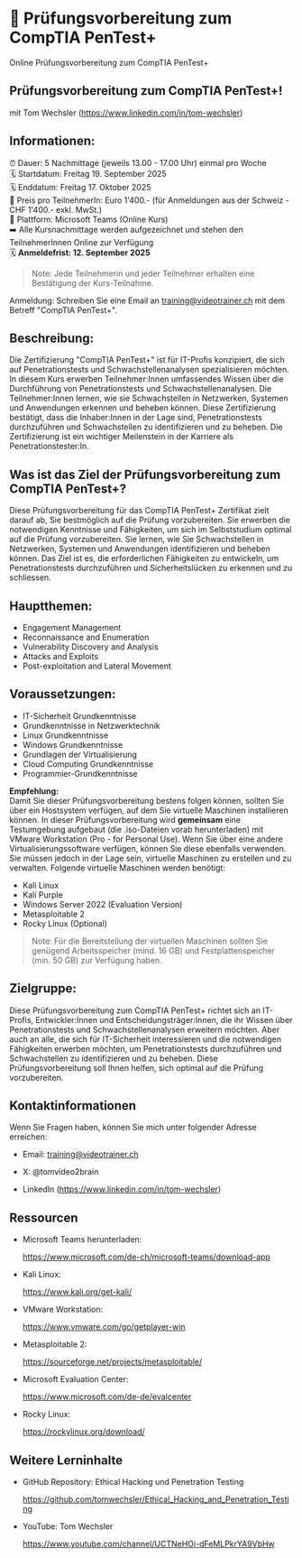 # 📢 Prüfungsvorbereitung zum CompTIA PenTest+  
Online Prüfungsvorbereitung zum CompTIA PenTest+

## Prüfungsvorbereitung zum CompTIA PenTest+!
mit Tom Wechsler (https://www.linkedin.com/in/tom-wechsler)

## Informationen:
⏰ Dauer: 5 Nachmittage (jeweils 13.00 - 17.00 Uhr) einmal pro Woche  
🗓️ Startdatum: Freitag 19. September 2025  
🗓️ Enddatum: Freitag 17. Oktober 2025  
💸 Preis pro TeilnehmerIn: Euro 1'400.- (für Anmeldungen aus der Schweiz - CHF 1'400.- exkl. MwSt.)  
📍 Plattform: Microsoft Teams (Online Kurs)  
➡️ Alle Kursnachmittage werden aufgezeichnet und stehen den TeilnehmerInnen Online zur Verfügung  
🗓️ **Anmeldefrist: 12. September 2025**  

> Note: Jede Teilnehmerin und jeder Teilnehmer erhalten eine Bestätigung der Kurs-Teilnahme.

Anmeldung: Schreiben Sie eine Email an training@videotrainer.ch mit dem Betreff "CompTIA PenTest+".  

## Beschreibung:
Die Zertifizierung "CompTIA PenTest+" ist für IT-Profis konzipiert, die sich auf Penetrationstests und Schwachstellenanalysen spezialisieren möchten. In diesem Kurs erwerben Teilnehmer:Innen umfassendes Wissen über die Durchführung von Penetrationstests und Schwachstellenanalysen. Die Teilnehmer:Innen lernen, wie sie Schwachstellen in Netzwerken, Systemen und Anwendungen erkennen und beheben können. Diese Zertifizierung bestätigt, dass die Inhaber:Innen in der Lage sind, Penetrationstests durchzuführen und Schwachstellen zu identifizieren und zu beheben. Die Zertifizierung ist ein wichtiger Meilenstein in der Karriere als Penetrationstester:In.

## Was ist das Ziel der Prüfungsvorbereitung zum CompTIA PenTest+?
Diese Prüfungsvorbereitung für das CompTIA PenTest+ Zertifikat zielt darauf ab, Sie bestmöglich auf die Prüfung vorzubereiten. Sie erwerben die notwendigen Kenntnisse und Fähigkeiten, um sich im Selbststudium optimal auf die Prüfung vorzubereiten. Sie lernen, wie Sie Schwachstellen in Netzwerken, Systemen und Anwendungen identifizieren und beheben können. Das Ziel ist es, die erforderlichen Fähigkeiten zu entwickeln, um Penetrationstests durchzuführen und Sicherheitslücken zu erkennen und zu schliessen.

## Hauptthemen:
- Engagement Management
- Reconnaissance and Enumeration
- Vulnerability Discovery and Analysis 
- Attacks and Exploits
- Post-exploitation and Lateral Movement 

## Voraussetzungen:
- IT-Sicherheit Grundkenntnisse
- Grundkenntnisse in Netzwerktechnik
- Linux Grundkenntnisse
- Windows Grundkenntnisse
- Grundlagen der Virtualisierung
- Cloud Computing Grundkenntnisse
- Programmier-Grundkenntnisse

**Empfehlung:**  
Damit Sie dieser Prüfungsvorbereitung bestens folgen können, sollten Sie über ein Hostsystem verfügen, auf dem Sie virtuelle Maschinen installieren können. In dieser Prüfungsvorbereitung wird **gemeinsam** eine Testumgebung aufgebaut (die .iso-Dateien vorab herunterladen) mit VMware Workstation (Pro - for Personal Use). Wenn Sie über eine andere Virtualisierungssoftware verfügen, können Sie diese ebenfalls verwenden. Sie müssen jedoch in der Lage sein, virtuelle Maschinen zu erstellen und zu verwalten. Folgende virtuelle Maschinen werden benötigt:
- Kali Linux
- Kali Purple
- Windows Server 2022 (Evaluation Version)
- Metasploitable 2
- Rocky Linux (Optional)

> Note: Für die Bereitstellung der virtuellen Maschinen sollten Sie genügend Arbeitsspeicher (mind. 16 GB) und Festplattenspeicher (min. 50 GB) zur Verfügung haben.

## Zielgruppe:
Diese Prüfungsvorbereitung zum CompTIA PenTest+ richtet sich an IT-Profis, Entwickler:Innen und Entscheidungsträger:Innen, die ihr Wissen über Penetrationstests und Schwachstellenanalysen erweitern möchten. Aber auch an alle, die sich für IT-Sicherheit interessieren und die notwendigen Fähigkeiten erwerben möchten, um Penetrationstests durchzuführen und Schwachstellen zu identifizieren und zu beheben. Diese Prüfungsvorbereitung soll Ihnen helfen, sich optimal auf die Prüfung vorzubereiten.

## Kontaktinformationen
Wenn Sie Fragen haben, können Sie mich unter folgender Adresse erreichen:

- Email: training@videotrainer.ch

- X: @tomvideo2brain

- LinkedIn (https://www.linkedin.com/in/tom-wechsler)

## Ressourcen
- Microsoft Teams herunterladen:

  https://www.microsoft.com/de-ch/microsoft-teams/download-app

- Kali Linux:

  https://www.kali.org/get-kali/

- VMware Workstation:

  https://www.vmware.com/go/getplayer-win

- Metasploitable 2:

  https://sourceforge.net/projects/metasploitable/

- Microsoft Evaluation Center:

  https://www.microsoft.com/de-de/evalcenter

- Rocky Linux:
    
  https://rockylinux.org/download/

## Weitere Lerninhalte
- GitHub Repository: Ethical Hacking und Penetration Testing

  https://github.com/tomwechsler/Ethical_Hacking_and_Penetration_Testing

- YouTube: Tom Wechsler
  
  https://www.youtube.com/channel/UCTNeHOi-dFeMLPkrYA9VbHw

